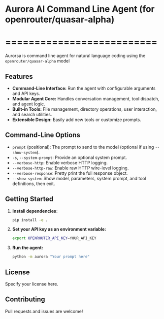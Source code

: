 # Aurora AI Command Line Agent (for openrouter/quasar-alpha)
# ==========================

Aurorsa is command line agent for natural language coding using the `openrouter/quasar-alpha` model

## Features
- **Command-Line Interface:** Run the agent with configurable arguments and API keys.
- **Modular Agent Core:** Handles conversation management, tool dispatch, and agent logic.
- **Built-in Tools:** File management, directory operations, user interaction, and search utilities.
- **Extensible Design:** Easily add new tools or customize prompts.

## Command-Line Options
- `prompt` (positional): The prompt to send to the model (optional if using `--show-system`).
- `-s`, `--system-prompt`: Provide an optional system prompt.
- `--verbose-http`: Enable verbose HTTP logging.
- `--verbose-http-raw`: Enable raw HTTP wire-level logging.
- `--verbose-response`: Pretty print the full response object.
- `--show-system`: Show model, parameters, system prompt, and tool definitions, then exit.

## Getting Started
1. **Install dependencies:**
   ```bash
   pip install -e .
   ```
2. **Set your API key as an environment variable:**
   ```bash
   export OPENROUTER_API_KEY=YOUR_API_KEY
   ```
3. **Run the agent:**
   ```bash
   python -m aurora "Your prompt here"
   ```

## License
Specify your license here.

## Contributing
Pull requests and issues are welcome!
